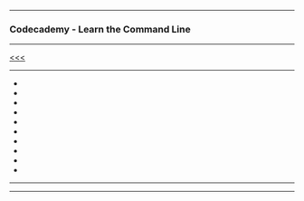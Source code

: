 
---

### Codecademy - Learn the Command Line

---

[<<<](https://github.com/ttltrk/ELSE/blob/master/SHELL/CMOS/01/UNIX.MD)

---

* <a href=""></a>
* <a href=""></a>
* <a href=""></a>
* <a href=""></a>
* <a href=""></a>
* <a href=""></a>
* <a href=""></a>
* <a href=""></a>
* <a href=""></a>
* <a href=""></a>

---

[]()

---
